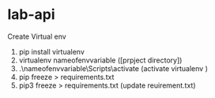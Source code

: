 # lab-api
Create Virtual env

1. pip install virtualenv
2. virtualenv nameofenvvariable ([prpject directory])
3. .\nameofenvvariable\Scripts\activate (activate virtualenv )
4. pip freeze > requirements.txt
5.  pip3 freeze > requirements.txt (update reuirement.txt)
